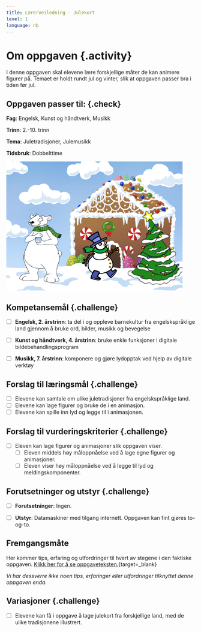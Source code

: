 ```yaml
---
title: Lærerveiledning - Julekort
level: 1
language: nb
---
```


# Om oppgaven {.activity}
I denne oppgaven skal elevene lære forskjellige måter de kan animere figurer på. Temaet er holdt rundt jul og vinter, slik at oppgaven passer bra i tiden før jul.


## Oppgaven passer til: {.check}
 __Fag__: Engelsk, Kunst og håndtverk, Musikk

__Trinn__: 2.-10. trinn

__Tema__: Juletradisjoner, Julemusikk

__Tidsbruk__: Dobbelttime

![](julekort.png)

## Kompetansemål {.challenge}

- [ ] __Engelsk, 2. årstrinn__: ta del i og oppleve barnekultur fra engelskspråklige land gjennom å bruke ord, bilder, musikk og bevegelse

- [ ] __Kunst og håndtverk, 4. årstrinn__: bruke enkle funksjoner i digitale bildebehandlingsprogram

- [ ] __Musikk, 7. årstrinn__: komponere og gjøre lydopptak ved hjelp av digitale verktøy


## Forslag til læringsmål {.challenge}
- [ ] Elevene kan samtale om ulike juletradisjoner fra engelskspråklige land.
- [ ] Elevene kan lage figurer og bruke de i en animasjon.
- [ ] Elevene kan spille inn lyd og legge til i animasjonen.

## Forslag til vurderingskriterier {.challenge}

- [ ] Eleven kan lage figurer og animasjoner slik oppgaven viser.
  - [ ] Eleven middels høy måloppnåelse ved å lage egne figurer og animasjoner.
  - [ ] Eleven viser høy måloppnåelse ved å legge til lyd og meldingskomponenter.

## Forutsetninger og utstyr {.challenge}

- [ ] __Forutsetninger__: Ingen.

- [ ] __Utstyr__: Datamaskiner med tilgang internett. Oppgaven kan fint gjøres to-og-to.



## Fremgangsmåte
Her kommer tips, erfaring og utfordringer til hvert av stegene i den faktiske oppgaven. [Klikk her for å se oppgaveteksten.](../julekort/julekort.html){target=_blank}

_Vi har dessverre ikke noen tips, erfaringer eller utfordringer tilknyttet denne oppgaven enda._

## Variasjoner {.challenge}
- [ ] Elevene kan få i oppgave å lage julekort fra forskjellige land, med de ulike tradisjonene illustrert.
